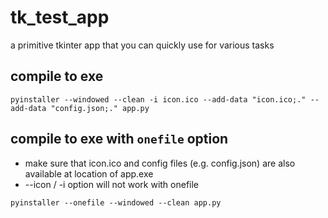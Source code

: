 # tk_test_app
a primitive tkinter app that you can quickly use for various tasks

## compile to exe

`pyinstaller --windowed --clean -i icon.ico --add-data "icon.ico;." --add-data "config.json;." app.py`

## compile to exe with `onefile` option

- make sure that icon.ico and config files (e.g. config.json) are also available at location of app.exe
- --icon / -i option will not work with onefile

`pyinstaller --onefile --windowed --clean app.py`